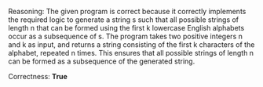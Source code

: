 Reasoning: 
The given program is correct because it correctly implements the required logic to generate a string s such that all possible strings of length n that can be formed using the first k lowercase English alphabets occur as a subsequence of s. The program takes two positive integers n and k as input, and returns a string consisting of the first k characters of the alphabet, repeated n times. This ensures that all possible strings of length n can be formed as a subsequence of the generated string.

Correctness: **True**